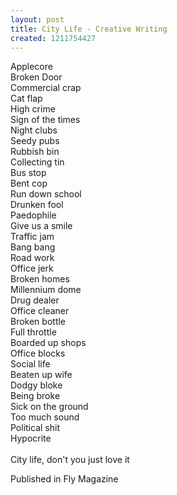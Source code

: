 ```yaml
---
layout: post
title: City Life - Creative Writing
created: 1211754427
---
```

<span lang=EN-GB>Applecore</span>  <br>  <span lang=EN-GB>Broken Door</span>  <br><span lang=EN-GB>Commercial crap</span>  <br><span lang=EN-GB>Cat flap</span>  <br><span lang=EN-GB>High crime</span>  <br><span lang=EN-GB>Sign of the times</span>  <br><span lang=EN-GB>Night clubs</span>  <br><span lang=EN-GB>Seedy pubs</span>  <br><span lang=EN-GB>Rubbish bin</span>  <br><span lang=EN-GB>Collecting tin</span>  <br><span lang=EN-GB>Bus stop</span>  <br><span lang=EN-GB>Bent cop</span>  <br><span lang=EN-GB>Run down school</span>  <br><span lang=EN-GB>Drunken fool</span>  <br><span lang=EN-GB>Paedophile</span>  <br><span lang=EN-GB>Give us a smile</span>  <br><span lang=EN-GB>Traffic jam</span>  <br><span lang=EN-GB>Bang bang</span>  <br><span lang=EN-GB>Road work</span>  <br><span lang=EN-GB>Office jerk</span>  <br><span lang=EN-GB>Broken homes</span>  <br><span lang=EN-GB>Millennium dome</span>  <br><span lang=EN-GB>Drug dealer</span>  <br><span lang=EN-GB>Office cleaner</span>  <br><span lang=EN-GB>Broken bottle</span>  <br><span lang=EN-GB>Full throttle</span>  <br><span lang=EN-GB>Boarded up shops</span>  <br><span lang=EN-GB>Office blocks</span>  <br><span lang=EN-GB>Social life</span>  <br><span lang=EN-GB>Beaten up wife</span>  <br><span lang=EN-GB>Dodgy bloke</span>  <br><span lang=EN-GB>Being broke</span>  <br><span lang=EN-GB>Sick on the ground</span>  <br><span lang=EN-GB>Too much sound</span>  <br><span lang=EN-GB>Political shit</span>  <br><span lang=EN-GB>Hypocrite</span>  <br>  <br><span lang=EN-GB>City life, don't you just love it</span>


Published in Fly Magazine
